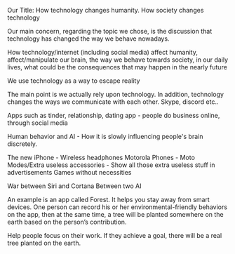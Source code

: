 Our Title: How technology changes humanity.
           How society changes technology

Our main concern, regarding the topic we chose, is the discussion that technology has changed the way we behave nowadays.

How technology/internet (including social media) affect humanity,  affect/manipulate  our brain, the way we behave towards society, in our daily lives, what could be the consequences that may happen in the nearly future

We use technology as a way to escape reality

 The main point is we actually rely upon technology. In addition, technology changes the ways we communicate with each other.  Skype, discord etc..

Apps such as tinder, relationship, dating app - people do business online, through social media

Human behavior and AI - How it is slowly influencing people's brain discretely.  

The new iPhone - Wireless headphones
Motorola Phones - Moto Modes/Extra useless accessories - Show all those extra useless stuff in advertisements 
Games without necessities

War between Siri and Cortana
Between two AI

An example is an app called  Forest. It helps you stay away from smart devices. One person can record his or her environmental-friendly behaviors on the app, then at the same time, a tree will be planted somewhere on the earth based on the person’s contribution.

Help people focus on their work. If they achieve a goal, there will be a real tree planted on the earth.
